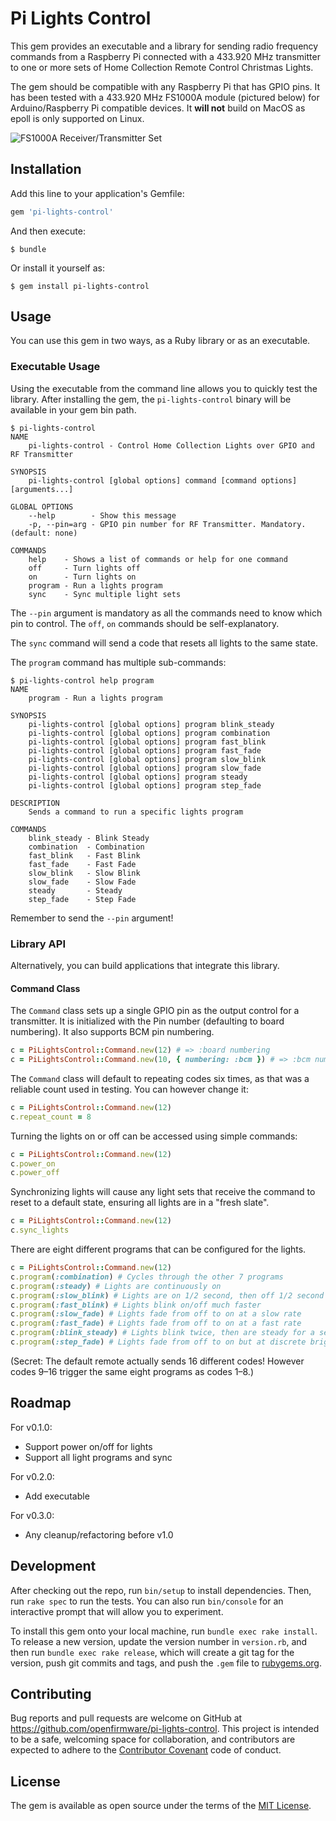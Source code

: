 # Pi Lights Control

This gem provides an executable and a library for sending radio frequency commands from a Raspberry Pi connected with a 433.920 MHz transmitter to one or more sets of Home Collection Remote Control Christmas Lights.

The gem should be compatible with any Raspberry Pi that has GPIO pins. It has been tested with a 433.920 MHz FS1000A module (pictured below) for Arduino/Raspberry Pi compatible devices. It **will not** build on MacOS as epoll is only supported on Linux.

![FS1000A Receiver/Transmitter Set](https://www.jamesbadger.ca/images/FS1000A.jpg)

## Installation

Add this line to your application's Gemfile:

```ruby
gem 'pi-lights-control'
```

And then execute:

    $ bundle

Or install it yourself as:

    $ gem install pi-lights-control

## Usage

You can use this gem in two ways, as a Ruby library or as an executable.

### Executable Usage

Using the executable from the command line allows you to quickly test the library. After installing the gem, the `pi-lights-control` binary will be available in your gem bin path.

```shell
$ pi-lights-control
NAME
    pi-lights-control - Control Home Collection Lights over GPIO and RF Transmitter

SYNOPSIS
    pi-lights-control [global options] command [command options] [arguments...]

GLOBAL OPTIONS
    --help        - Show this message
    -p, --pin=arg - GPIO pin number for RF Transmitter. Mandatory. (default: none)

COMMANDS
    help    - Shows a list of commands or help for one command
    off     - Turn lights off
    on      - Turn lights on
    program - Run a lights program
    sync    - Sync multiple light sets
```

The `--pin` argument is mandatory as all the commands need to know which pin to control. The `off`, `on` commands should be self-explanatory.

The `sync` command will send a code that resets all lights to the same state.

The `program` command has multiple sub-commands:

```shell
$ pi-lights-control help program
NAME
    program - Run a lights program

SYNOPSIS
    pi-lights-control [global options] program blink_steady
    pi-lights-control [global options] program combination
    pi-lights-control [global options] program fast_blink
    pi-lights-control [global options] program fast_fade
    pi-lights-control [global options] program slow_blink
    pi-lights-control [global options] program slow_fade
    pi-lights-control [global options] program steady
    pi-lights-control [global options] program step_fade

DESCRIPTION
    Sends a command to run a specific lights program

COMMANDS
    blink_steady - Blink Steady
    combination  - Combination
    fast_blink   - Fast Blink
    fast_fade    - Fast Fade
    slow_blink   - Slow Blink
    slow_fade    - Slow Fade
    steady       - Steady
    step_fade    - Step Fade
```

Remember to send the `--pin` argument!

### Library API

Alternatively, you can build applications that integrate this library.

#### Command Class

The `Command` class sets up a single GPIO pin as the output control for a transmitter. It is initialized with the Pin number (defaulting to board numbering). It also supports BCM pin numbering.

```ruby
c = PiLightsControl::Command.new(12) # => :board numbering
c = PiLightsControl::Command.new(10, { numbering: :bcm }) # => :bcm numbering
```

The `Command` class will default to repeating codes six times, as that was a reliable count used in testing. You can however change it:

```ruby
c = PiLightsControl::Command.new(12)
c.repeat_count = 8
```

Turning the lights on or off can be accessed using simple commands:

```ruby
c = PiLightsControl::Command.new(12)
c.power_on
c.power_off
```

Synchronizing lights will cause any light sets that receive the command to reset to a default state, ensuring all lights are in a "fresh slate".

```ruby
c = PiLightsControl::Command.new(12)
c.sync_lights
```

There are eight different programs that can be configured for the lights.

```ruby
c = PiLightsControl::Command.new(12)
c.program(:combination) # Cycles through the other 7 programs
c.program(:steady) # Lights are continuously on
c.program(:slow_blink) # Lights are on 1/2 second, then off 1/2 second
c.program(:fast_blink) # Lights blink on/off much faster
c.program(:slow_fade) # Lights fade from off to on at a slow rate
c.program(:fast_fade) # Lights fade from off to on at a fast rate
c.program(:blink_steady) # Lights blink twice, then are steady for a second or two
c.program(:step_fade) # Lights fade from off to on but at discrete brightness steps instead of a continuous increase/decrease
```

(Secret: The default remote actually sends 16 different codes! However codes 9–16 trigger the same eight programs as codes 1–8.)

## Roadmap

For v0.1.0:

* Support power on/off for lights
* Support all light programs and sync

For v0.2.0:

* Add executable

For v0.3.0:

* Any cleanup/refactoring before v1.0

## Development

After checking out the repo, run `bin/setup` to install dependencies. Then, run `rake spec` to run the tests. You can also run `bin/console` for an interactive prompt that will allow you to experiment.

To install this gem onto your local machine, run `bundle exec rake install`. To release a new version, update the version number in `version.rb`, and then run `bundle exec rake release`, which will create a git tag for the version, push git commits and tags, and push the `.gem` file to [rubygems.org](https://rubygems.org).

## Contributing

Bug reports and pull requests are welcome on GitHub at https://github.com/openfirmware/pi-lights-control. This project is intended to be a safe, welcoming space for collaboration, and contributors are expected to adhere to the [Contributor Covenant](http://contributor-covenant.org) code of conduct.

## License

The gem is available as open source under the terms of the [MIT License](http://opensource.org/licenses/MIT).

